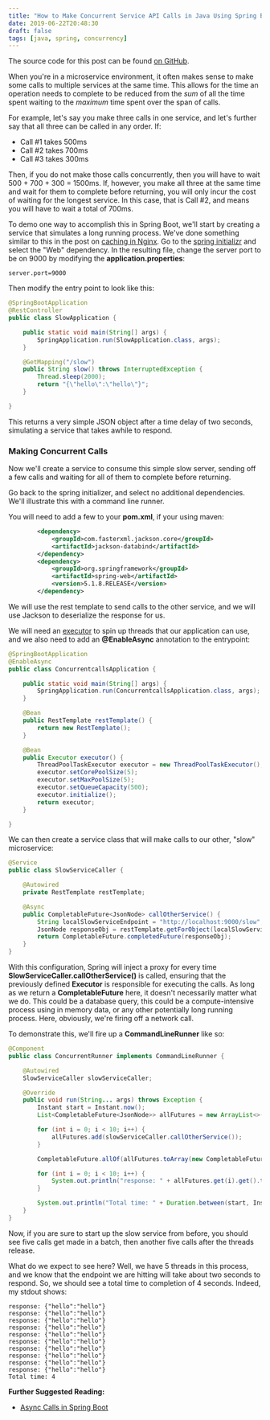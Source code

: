 ```yaml
---
title: "How to Make Concurrent Service API Calls in Java Using Spring Boot"
date: 2019-06-22T20:48:30
draft: false
tags: [java, spring, concurrency]
---
```


The source code for this post can be found [on GitHub](https://github.com/nfisher23/java-concurrency-examples/tree/master).

When you're in a microservice environment, it often makes sense to make some calls to multiple services at the same time. This allows for the time an operation needs to complete to be reduced from the _sum_ of all the time spent waiting to the _maximum_ time spent over the span of calls.

For example, let's say you make three calls in one service, and let's further say that all three can be called in any order. If:

- Call #1 takes 500ms
- Call #2 takes 700ms
- Call #3 takes 300ms

Then, if you do not make those calls concurrently, then you will have to wait 500 + 700 + 300 = 1500ms. If, however, you make all three at the same time and wait for them to complete before returning, you will only incur the cost of waiting for the longest service. In this case, that is Call #2, and means you will have to wait a total of 700ms.

To demo one way to accomplish this in Spring Boot, we'll start by creating a service that simulates a long running process. We've done something similar to this in the post on [caching in Nginx](https://nickolasfisher.com/blog/How-to-Use-Nginxs-Caching-to-Improve-Site-Responsiveness). Go to the [spring initializr](https://start.spring.io/) and select the "Web" dependency. In the resulting file, change the server port to be on 9000 by modifying the **application.properties**:

```
server.port=9000
```

Then modify the entry point to look like this:

```java
@SpringBootApplication
@RestController
public class SlowApplication {

    public static void main(String[] args) {
        SpringApplication.run(SlowApplication.class, args);
    }

    @GetMapping("/slow")
    public String slow() throws InterruptedException {
        Thread.sleep(2000);
        return "{\"hello\":\"hello\"}";
    }

}

```

This returns a very simple JSON object after a time delay of two seconds, simulating a service that takes awhile to respond.

### Making Concurrent Calls

Now we'll create a service to consume this simple slow server, sending off a few calls and waiting for all of them to complete before returning.

Go back to the spring initializer, and select no additional dependencies. We'll illustrate this with a command line runner.

You will need to add a few to your **pom.xml**, if your using maven:

```xml
        <dependency>
            <groupId>com.fasterxml.jackson.core</groupId>
            <artifactId>jackson-databind</artifactId>
        </dependency>
        <dependency>
            <groupId>org.springframework</groupId>
            <artifactId>spring-web</artifactId>
            <version>5.1.8.RELEASE</version>
        </dependency>

```

We will use the rest template to send calls to the other service, and we will use Jackson to deserialize the response for us.

We will need an [executor](https://docs.oracle.com/en/java/javase/11/docs/api/java.base/java/util/concurrent/Executor.html) to spin up threads that our application can use, and we also need to add an **@EnableAsync** annotation to the entrypoint:

```java
@SpringBootApplication
@EnableAsync
public class ConcurrentcallsApplication {

    public static void main(String[] args) {
        SpringApplication.run(ConcurrentcallsApplication.class, args);
    }

    @Bean
    public RestTemplate restTemplate() {
        return new RestTemplate();
    }

    @Bean
    public Executor executor() {
        ThreadPoolTaskExecutor executor = new ThreadPoolTaskExecutor();
        executor.setCorePoolSize(5);
        executor.setMaxPoolSize(5);
        executor.setQueueCapacity(500);
        executor.initialize();
        return executor;
    }

}

```

We can then create a service class that will make calls to our other, "slow" microservice:

```java
@Service
public class SlowServiceCaller {

    @Autowired
    private RestTemplate restTemplate;

    @Async
    public CompletableFuture<JsonNode> callOtherService() {
        String localSlowServiceEndpoint = "http://localhost:9000/slow";
        JsonNode responseObj = restTemplate.getForObject(localSlowServiceEndpoint, JsonNode.class);
        return CompletableFuture.completedFuture(responseObj);
    }
}

```

With this configuration, Spring will inject a proxy for every time **SlowServiceCaller.callOtherService()** is called, ensuring that the previously defined **Executor** is responsible for executing the calls. As long as we return a **CompletableFuture** here, it doesn't necessarily matter what we do. This could be a database query, this could be a compute-intensive process using in memory data, or any other potentially long running process. Here, obviously, we're firing off a network call.

To demonstrate this, we'll fire up a **CommandLineRunner** like so:

```java
@Component
public class ConcurrentRunner implements CommandLineRunner {

    @Autowired
    SlowServiceCaller slowServiceCaller;

    @Override
    public void run(String... args) throws Exception {
        Instant start = Instant.now();
        List<CompletableFuture<JsonNode>> allFutures = new ArrayList<>();

        for (int i = 0; i < 10; i++) {
            allFutures.add(slowServiceCaller.callOtherService());
        }

        CompletableFuture.allOf(allFutures.toArray(new CompletableFuture[0])).join();

        for (int i = 0; i < 10; i++) {
            System.out.println("response: " + allFutures.get(i).get().toString());
        }

        System.out.println("Total time: " + Duration.between(start, Instant.now()).getSeconds());
    }
}

```

Now, if you are sure to start up the slow service from before, you should see five calls get made in a batch, then another five calls after the threads release.

What do we expect to see here? Well, we have 5 threads in this process, and we know that the endpoint we are hitting will take about two seconds to respond. So, we should see a total time to completion of 4 seconds. Indeed, my stdout shows:

```
response: {"hello":"hello"}
response: {"hello":"hello"}
response: {"hello":"hello"}
response: {"hello":"hello"}
response: {"hello":"hello"}
response: {"hello":"hello"}
response: {"hello":"hello"}
response: {"hello":"hello"}
response: {"hello":"hello"}
response: {"hello":"hello"}
Total time: 4

```

**Further Suggested Reading:**

- [Async Calls in Spring Boot](https://spring.io/guides/gs/async-method/)
